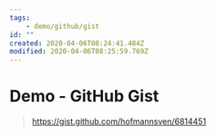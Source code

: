 ```yaml
---
tags:
    - demo/github/gist
id: ""
created: 2020-04-06T08:24:41.484Z
modified: 2020-04-06T08:25:59.769Z
---
```

# Demo - GitHub Gist

> https://gist.github.com/hofmannsven/6814451

<!-- @crossnote.github_gist "url":"https://gist.github.com/hofmannsven/6814451" -->  


